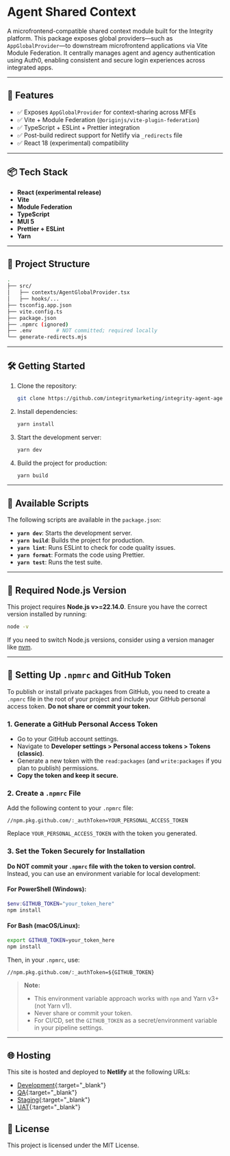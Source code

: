 # Agent Shared Context

A microfrontend-compatible shared context module built for the Integrity platform. This package exposes global providers—such as `AppGlobalProvider`—to downstream microfrontend applications via Vite Module Federation. It centrally manages agent and agency authentication using Auth0, enabling consistent and secure login experiences across integrated apps.

---

## 🚀 Features

- ✅ Exposes `AppGlobalProvider` for context-sharing across MFEs
- ✅ Vite + Module Federation (`@originjs/vite-plugin-federation`)
- ✅ TypeScript + ESLint + Prettier integration
- ✅ Post-build redirect support for Netlify via `_redirects` file
- ✅ React 18 (experimental) compatibility

---

## 📦 Tech Stack

- **React (experimental release)**
- **Vite**
- **Module Federation**
- **TypeScript**
- **MUI 5**
- **Prettier + ESLint**
- **Yarn**

---

## 🧱 Project Structure

```bash
.
├── src/
│   ├── contexts/AgentGlobalProvider.tsx
│   ├── hooks/...
├── tsconfig.app.json
├── vite.config.ts
├── package.json
├── .npmrc (ignored)
├── .env        # NOT committed; required locally
└── generate-redirects.mjs
```

---

## 🛠️ Getting Started

1. Clone the repository:
   ```bash
   git clone https://github.com/integritymarketing/integrity-agent-agency-host
   ```
2. Install dependencies:
   ```bash
   yarn install
   ```
3. Start the development server:
   ```bash
   yarn dev
   ```
4. Build the project for production:
   ```bash
   yarn build
   ```

---

## 📜 Available Scripts

The following scripts are available in the `package.json`:

- **`yarn dev`**: Starts the development server.
- **`yarn build`**: Builds the project for production.
- **`yarn lint`**: Runs ESLint to check for code quality issues.
- **`yarn format`**: Formats the code using Prettier.
- **`yarn test`**: Runs the test suite.

---

## 🔧 Required Node.js Version

This project requires **Node.js v>=22.14.0**. Ensure you have the correct version installed by running:

```bash
node -v
```

If you need to switch Node.js versions, consider using a version manager like [nvm](https://github.com/nvm-sh/nvm).

---

## 🔑 Setting Up `.npmrc` and GitHub Token

To publish or install private packages from GitHub, you need to create a `.npmrc` file in the root of your project and include your GitHub personal access token. **Do not share or commit your token.**

### 1. **Generate a GitHub Personal Access Token**

- Go to your GitHub account settings.
- Navigate to **Developer settings > Personal access tokens > Tokens (classic)**.
- Generate a new token with the `read:packages` (and `write:packages` if you plan to publish) permissions.
- **Copy the token and keep it secure.**

### 2. **Create a `.npmrc` File**

Add the following content to your `.npmrc` file:

```plaintext
//npm.pkg.github.com/:_authToken=YOUR_PERSONAL_ACCESS_TOKEN
```

Replace `YOUR_PERSONAL_ACCESS_TOKEN` with the token you generated.

### 3. **Set the Token Securely for Installation**

**Do NOT commit your `.npmrc` file with the token to version control.**  
Instead, you can use an environment variable for local development:

#### **For PowerShell (Windows):**

```powershell
$env:GITHUB_TOKEN="your_token_here"
npm install
```

#### **For Bash (macOS/Linux):**

```bash
export GITHUB_TOKEN=your_token_here
npm install
```

Then, in your `.npmrc`, use:

```plaintext
//npm.pkg.github.com/:_authToken=${GITHUB_TOKEN}
```

> **Note:**
>
> - This environment variable approach works with `npm` and Yarn v3+ (not Yarn v1).
> - Never share or commit your token.
> - For CI/CD, set the `GITHUB_TOKEN` as a secret/environment variable in your pipeline settings.

---

## 🌐 Hosting

This site is hosted and deployed to **Netlify** at the following URLs:

- [Development](https://ia-dev.integritymarketinggroup.com){:target="\_blank"}
- [QA](https://ia-qa.integritymarketinggroup.com){:target="\_blank"}
- [Staging](https://ia-stage.integritymarketinggroup.com){:target="\_blank"}
- [UAT](https://ia-uat.integritymarketinggroup.com){:target="\_blank"}

## 📄 License

This project is licensed under the MIT License.
